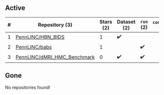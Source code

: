 ## Active
| # | Repository (3) | Stars (2) | Dataset (2) | `run` (2) | `containers-run` |
| --- | --- | --- | --- | --- | --- |
| 1 | [PennLINC/HBN_BIDS](https://github.com/PennLINC/HBN_BIDS) | 1 | :heavy_check_mark: |  |  |
| 2 | [PennLINC/babs](https://github.com/PennLINC/babs) | 1 |  | :heavy_check_mark: |  |
| 3 | [PennLINC/dMRI_HMC_Benchmark](https://github.com/PennLINC/dMRI_HMC_Benchmark) | 0 | :heavy_check_mark: | :heavy_check_mark: |  |

## Gone
No repositories found!
